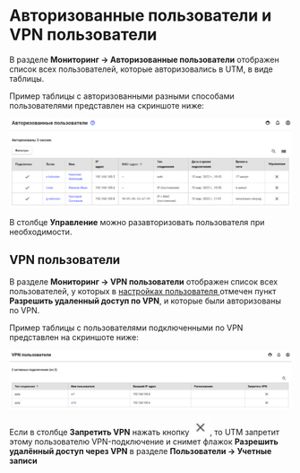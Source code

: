 # Авторизованные пользователи и VPN пользователи

В разделе **Мониторинг -> Авторизованные пользователи** отображен список всех пользователей, которые авторизовались в UTM, в виде таблицы.

Пример таблицы с авторизованными разными способами пользователями представлен на скриншоте ниже:

![](../../.gitbook/assets/autho-user.png)

В столбце **Управление** можно разавторизовать пользователя при необходимости.

## VPN пользователи

В разделе **Мониторинг -> VPN пользователи** отображен список всех пользователей, у которых в [настройках пользователя ](../users/user-tree/customization-of-users.md#kategoriya-osnovnoe)отмечен пункт **Разрешить удаленный доступ по VPN**, и которые были авторизованы по VPN.

Пример таблицы с пользователями подключенными по VPN представлен на скриншоте ниже:

![](../../.gitbook/assets/vpn-auth.png)

Если в столбце **Запретить VPN** нажать кнопку ![](../../.gitbook/assets/vpn-auth1.png), то UTM запретит этому пользователю VPN-подключение и снимет флажок **Разрешить удалённый доступ через VPN** в разделе **Пользователи -> Учетные записи**

